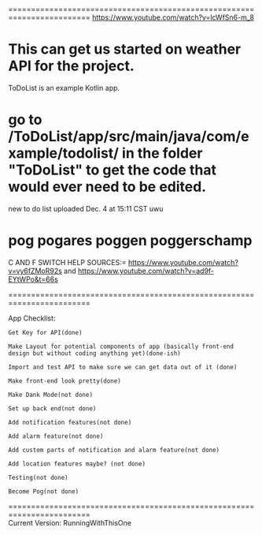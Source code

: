 ========================================================================
https://www.youtube.com/watch?v=lcWfSn6-m_8

This can get us started on weather API for the project.
========================================================================

ToDoList is an example Kotlin app. 

go to /ToDoList/app/src/main/java/com/example/todolist/  in the folder "ToDoList"
to get the code that would ever need to be edited.
========================================================================

new to do list uploaded Dec. 4 at 15:11 CST uwu

pog pogares poggen poggerschamp
========================================================================
C AND F SWITCH HELP SOURCES:= https://www.youtube.com/watch?v=vy6fZMoR92s and https://www.youtube.com/watch?v=ad9f-EYtWPo&t=66s

========================================================================

App Checklist:

    Get Key for API(done)
  
    Make Layout for potential components of app (basically front-end design but without coding anything yet)(done-ish)
  
    Import and test API to make sure we can get data out of it (done)
  
    Make front-end look pretty(done)
  
    Make Dank Mode(not done)
    
    Set up back end(not done)
 
    Add notification features(not done)
 
    Add alarm feature(not done)
 
    Add custom parts of notification and alarm feature(not done)
 
    Add location features maybe? (not done)
 
    Testing(not done)

    Become Pog(not done)
 ========================================================================  
Current Version: RunningWithThisOne
